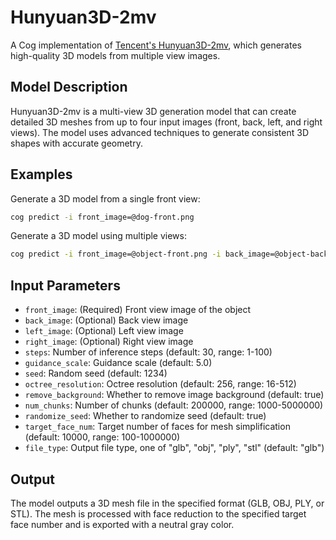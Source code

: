 # Hunyuan3D-2mv

A Cog implementation of [Tencent's Hunyuan3D-2mv](https://github.com/Tencent/Hunyuan3D), which generates high-quality 3D models from multiple view images.

## Model Description

Hunyuan3D-2mv is a multi-view 3D generation model that can create detailed 3D meshes from up to four input images (front, back, left, and right views). The model uses advanced techniques to generate consistent 3D shapes with accurate geometry.

## Examples

Generate a 3D model from a single front view:
```bash
cog predict -i front_image=@dog-front.png
```

Generate a 3D model using multiple views:
```bash
cog predict -i front_image=@object-front.png -i back_image=@object-back.png -i left_image=@object-left.png -i right_image=@object-right.png
```

## Input Parameters

- `front_image`: (Required) Front view image of the object
- `back_image`: (Optional) Back view image
- `left_image`: (Optional) Left view image
- `right_image`: (Optional) Right view image
- `steps`: Number of inference steps (default: 30, range: 1-100)
- `guidance_scale`: Guidance scale (default: 5.0)
- `seed`: Random seed (default: 1234)
- `octree_resolution`: Octree resolution (default: 256, range: 16-512)
- `remove_background`: Whether to remove image background (default: true)
- `num_chunks`: Number of chunks (default: 200000, range: 1000-5000000)
- `randomize_seed`: Whether to randomize seed (default: true)
- `target_face_num`: Target number of faces for mesh simplification (default: 10000, range: 100-1000000)
- `file_type`: Output file type, one of "glb", "obj", "ply", "stl" (default: "glb")

## Output

The model outputs a 3D mesh file in the specified format (GLB, OBJ, PLY, or STL). The mesh is processed with face reduction to the specified target face number and is exported with a neutral gray color.
